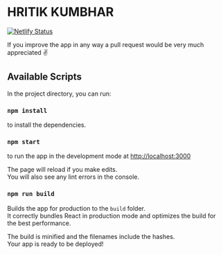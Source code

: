 # HRITIK KUMBHAR

[![Netlify Status](https://api.netlify.com/api/v1/badges/98201cb0-aab7-4569-b9c7-5f73f36d1414/deploy-status)](https://app.netlify.com/sites/hritikkumbhar/deploys)


If you improve the app in any way a pull request would be very much appreciated ✌️

## Available Scripts

In the project directory, you can run:

### `npm install`

to install the dependencies.

### `npm start`

to run the app in the development mode at [http://localhost:3000](http://localhost:3000)<br />

The page will reload if you make edits.<br />
You will also see any lint errors in the console.

### `npm run build`

Builds the app for production to the `build` folder.<br />
It correctly bundles React in production mode and optimizes the build for the best performance.

The build is minified and the filenames include the hashes.<br />
Your app is ready to be deployed!
